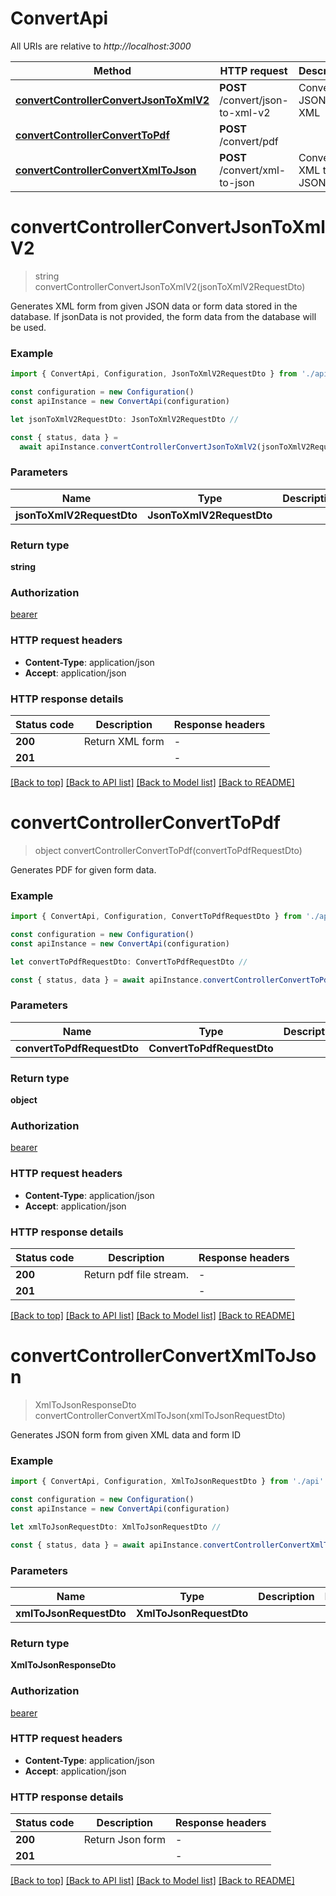 # ConvertApi

All URIs are relative to _http://localhost:3000_

| Method                                                                          | HTTP request                     | Description         |
| ------------------------------------------------------------------------------- | -------------------------------- | ------------------- |
| [**convertControllerConvertJsonToXmlV2**](#convertcontrollerconvertjsontoxmlv2) | **POST** /convert/json-to-xml-v2 | Convert JSON to XML |
| [**convertControllerConvertToPdf**](#convertcontrollerconverttopdf)             | **POST** /convert/pdf            |                     |
| [**convertControllerConvertXmlToJson**](#convertcontrollerconvertxmltojson)     | **POST** /convert/xml-to-json    | Convert XML to JSON |

# **convertControllerConvertJsonToXmlV2**

> string convertControllerConvertJsonToXmlV2(jsonToXmlV2RequestDto)

Generates XML form from given JSON data or form data stored in the database. If jsonData is not provided, the form data from the database will be used.

### Example

```typescript
import { ConvertApi, Configuration, JsonToXmlV2RequestDto } from './api'

const configuration = new Configuration()
const apiInstance = new ConvertApi(configuration)

let jsonToXmlV2RequestDto: JsonToXmlV2RequestDto //

const { status, data } =
  await apiInstance.convertControllerConvertJsonToXmlV2(jsonToXmlV2RequestDto)
```

### Parameters

| Name                      | Type                      | Description | Notes |
| ------------------------- | ------------------------- | ----------- | ----- |
| **jsonToXmlV2RequestDto** | **JsonToXmlV2RequestDto** |             |       |

### Return type

**string**

### Authorization

[bearer](../README.md#bearer)

### HTTP request headers

- **Content-Type**: application/json
- **Accept**: application/json

### HTTP response details

| Status code | Description     | Response headers |
| ----------- | --------------- | ---------------- |
| **200**     | Return XML form | -                |
| **201**     |                 | -                |

[[Back to top]](#) [[Back to API list]](../README.md#documentation-for-api-endpoints) [[Back to Model list]](../README.md#documentation-for-models) [[Back to README]](../README.md)

# **convertControllerConvertToPdf**

> object convertControllerConvertToPdf(convertToPdfRequestDto)

Generates PDF for given form data.

### Example

```typescript
import { ConvertApi, Configuration, ConvertToPdfRequestDto } from './api'

const configuration = new Configuration()
const apiInstance = new ConvertApi(configuration)

let convertToPdfRequestDto: ConvertToPdfRequestDto //

const { status, data } = await apiInstance.convertControllerConvertToPdf(convertToPdfRequestDto)
```

### Parameters

| Name                       | Type                       | Description | Notes |
| -------------------------- | -------------------------- | ----------- | ----- |
| **convertToPdfRequestDto** | **ConvertToPdfRequestDto** |             |       |

### Return type

**object**

### Authorization

[bearer](../README.md#bearer)

### HTTP request headers

- **Content-Type**: application/json
- **Accept**: application/json

### HTTP response details

| Status code | Description             | Response headers |
| ----------- | ----------------------- | ---------------- |
| **200**     | Return pdf file stream. | -                |
| **201**     |                         | -                |

[[Back to top]](#) [[Back to API list]](../README.md#documentation-for-api-endpoints) [[Back to Model list]](../README.md#documentation-for-models) [[Back to README]](../README.md)

# **convertControllerConvertXmlToJson**

> XmlToJsonResponseDto convertControllerConvertXmlToJson(xmlToJsonRequestDto)

Generates JSON form from given XML data and form ID

### Example

```typescript
import { ConvertApi, Configuration, XmlToJsonRequestDto } from './api'

const configuration = new Configuration()
const apiInstance = new ConvertApi(configuration)

let xmlToJsonRequestDto: XmlToJsonRequestDto //

const { status, data } = await apiInstance.convertControllerConvertXmlToJson(xmlToJsonRequestDto)
```

### Parameters

| Name                    | Type                    | Description | Notes |
| ----------------------- | ----------------------- | ----------- | ----- |
| **xmlToJsonRequestDto** | **XmlToJsonRequestDto** |             |       |

### Return type

**XmlToJsonResponseDto**

### Authorization

[bearer](../README.md#bearer)

### HTTP request headers

- **Content-Type**: application/json
- **Accept**: application/json

### HTTP response details

| Status code | Description      | Response headers |
| ----------- | ---------------- | ---------------- |
| **200**     | Return Json form | -                |
| **201**     |                  | -                |

[[Back to top]](#) [[Back to API list]](../README.md#documentation-for-api-endpoints) [[Back to Model list]](../README.md#documentation-for-models) [[Back to README]](../README.md)
